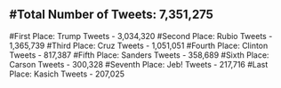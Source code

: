 #Total Number of Tweets: 7,351,275 
---
#First Place: Trump Tweets - 3,034,320
#Second Place: Rubio Tweets - 1,365,739
#Third Place: Cruz Tweets - 1,051,051
#Fourth Place: Clinton Tweets - 817,387
#Fifth Place: Sanders Tweets - 358,689
#Sixth Place: Carson Tweets - 300,328
#Seventh Place: Jeb! Tweets - 217,716
#Last Place: Kasich Tweets - 207,025
